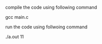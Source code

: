 compile the code using following command

gcc main.c

run the code using follwoing command

./a.out 11
